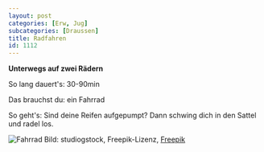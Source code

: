 ```yaml
---
layout: post
categories: [Erw, Jug]
subcategories: [Draussen]
title: Radfahren
id: 1112
---
```

**Unterwegs auf zwei Rädern**

So lang dauert's: 30-90min

Das brauchst du: ein Fahrrad

So geht's: Sind deine Reifen aufgepumpt? Dann schwing dich in den Sattel und radel los.

![Fahrrad](https://image.freepik.com/vektoren-kostenlos/junger-mann-auf-fahrradcharakter_24877-56521.jpg)
Bild: studiogstock, Freepik-Lizenz, [Freepik](https://de.freepik.com/vektoren-kostenlos/junger-mann-auf-fahrradcharakter_5825533.htm#page=1&query=Fahrrad&position=36)
